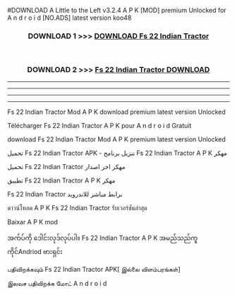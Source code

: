 #DOWNLOAD A Little to the Left v3.2.4 A P K [MOD] premium Unlocked for A n d r o i d [NO.ADS] latest version koo48 



<div align="center">

<h3>DOWNLOAD 1 >>> <a href="https://getmod1.web.app/?judule=Btd Battles">DOWNLOAD Fs 22 Indian Tractor </a></h3><br>

<h3>DOWNLOAD 2 >>> <a href="https://getmod1.web.app/?judule=Btd Battles">Fs 22 Indian Tractor  DOWNLOAD </a></h3>

</div>


----------------------------------------------------------

----------------------------------------------------------

----------------------------------------------------------

----------------------------------------------------------


Fs 22 Indian Tractor  Mod A P K download premium latest version Unlocked

Télécharger Fs 22 Indian Tractor  A P K pour A n d r o i d Gratuit

download Fs 22 Indian Tractor  Mod A P K premium latest version Unlocked

تحميل Fs 22 Indian Tractor  APK - تنزيل برنامج Fs 22 Indian Tractor  A P K مهكر

تحميل Fs 22 Indian Tractor  مهكر اخر اصدار

تطبيق Fs 22 Indian Tractor  A P K مهكر

Fs 22 Indian Tractor  برابط مباشر للاندرويد

ดาวน์โหลด A P K Fs 22 Indian Tractor  รับเวอร์ชันล่าสุด

Baixar A P K mod

အက်ပ်ကို ဒေါင်းလုဒ်လုပ်ပါ။ Fs 22 Indian Tractor  A P K အမည်သည်ကူကိုင်Andriod ဗားရှင်း

பதிவிறக்கவும் Fs 22 Indian Tractor  APK[ இல்லை விளம்பரங்கள்] 
 
இலவச பதிவிறக்க மோட் A n d r o i d



